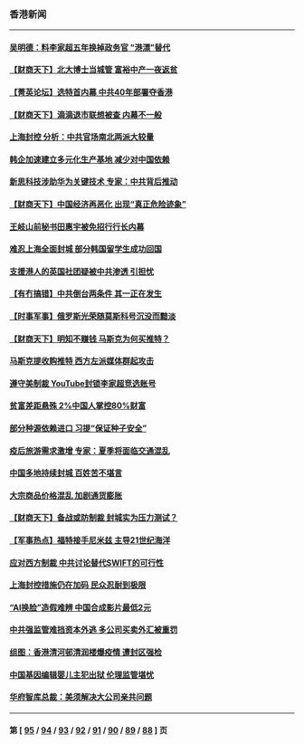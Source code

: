 ### 香港新闻
---
#### [吴明德：料李家超五年换掉政务官 “港漂”替代](../../pages/ncid1349362/n13718858.md) 
#### [【财商天下】北大博士当城管 富裕中产一夜返贫](../../pages/ncid1349362/n13718664.md) 
#### [【菁英论坛】选特首内幕 中共40年部署夺香港](../../pages/ncid1349362/n13718678.md) 
#### [【财商天下】滴滴退市联想被查 内幕不一般](../../pages/ncid1349362/n13717975.md) 
#### [上海封控 分析：中共官场南北两派大较量](../../pages/ncid1349362/n13717251.md) 
#### [韩企加速建立多元化生产基地 减少对中国依赖](../../pages/ncid1349362/n13717330.md) 
#### [新思科技涉助华为关键技术 专家：中共背后推动](../../pages/ncid1349362/n13717246.md) 
#### [【财商天下】中国经济再恶化 出现“真正危险迹象”](../../pages/ncid1349362/n13717194.md) 
#### [王岐山前秘书田惠宇被免招行行长内幕](../../pages/ncid1349362/n13717043.md) 
#### [难忍上海全面封城 部分韩国留学生成功回国](../../pages/ncid1349362/n13716988.md) 
#### [支援港人的英国社团疑被中共渗透 引担忧](../../pages/ncid1349362/n13717016.md) 
#### [【有冇搞错】中共倒台两条件 其一正在发生](../../pages/ncid1349362/n13716437.md) 
#### [【时事军事】俄罗斯光荣随莫斯科号沉没而黯淡](../../pages/ncid1349362/n13716278.md) 
#### [【财商天下】明知不赚钱 马斯克为何买推特？](../../pages/ncid1349362/n13716273.md) 
#### [马斯克提收购推特 西方左派媒体群起攻击](../../pages/ncid1349362/n13716235.md) 
#### [遵守美制裁 YouTube封锁李家超竞选账号](../../pages/ncid1349362/n13716226.md) 
#### [贫富差距悬殊 2%中国人掌控80%财富](../../pages/ncid1349362/n13716239.md) 
#### [部分种源依赖进口 习提“保证种子安全”](../../pages/ncid1349362/n13716225.md) 
#### [疫后旅游需求激增 专家：夏季将面临交通混乱](../../pages/ncid1349362/n13716222.md) 
#### [中国多地持续封城 百姓苦不堪言](../../pages/ncid1349362/n13716178.md) 
#### [大宗商品价格混乱 加剧通货膨胀](../../pages/ncid1349362/n13716191.md) 
#### [【财商天下】备战或防制裁 封城实为压力测试？](../../pages/ncid1349362/n13715626.md) 
#### [【军事热点】福特接手尼米兹 主导21世纪海洋](../../pages/ncid1349362/n13715190.md) 
#### [应对西方制裁 中共讨论替代SWIFT的可行性](../../pages/ncid1349362/n13714961.md) 
#### [上海封控措施仍在加码 民众忍耐到极限](../../pages/ncid1349362/n13714800.md) 
#### [“AI换脸”造假难辨 中国合成影片最低2元](../../pages/ncid1349362/n13714947.md) 
#### [中共强监管难挡资本外逃 多公司买卖外汇被重罚](../../pages/ncid1349362/n13714794.md) 
#### [组图：香港清河邨清润楼爆疫情 遭封区强检](../../pages/ncid1349362/n13714385.md) 
#### [中国基因编辑婴儿主犯出狱 伦理监管堪忧](../../pages/ncid1349362/n13714830.md) 
#### [华府智库总裁：美须解决大公司亲共问题](../../pages/ncid1349362/n13714811.md) 

---
#### 第 [ [95](./95.md) / [94](./94.md) / [93](./93.md) / [92](./92.md) / [91](./91.md) / [90](./90.md) / [89](./89.md) / [88](./88.md) ] 页
